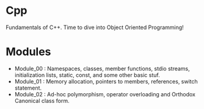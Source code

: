 # Cpp
Fundamentals of C++. Time to dive into Object Oriented Programming!

# Modules

- Module_00 : Namespaces, classes, member functions, stdio streams, initialization lists, static, const, and some other basic stuf.
- Module_01 : Memory allocation, pointers to members, references, switch statement.
- Module_02 : Ad-hoc polymorphism, operator overloading and Orthodox Canonical class form.



